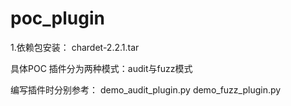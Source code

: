 poc_plugin
==========

1.依赖包安装：
chardet-2.2.1.tar

具体POC 插件分为两种模式：audit与fuzz模式

编写插件时分别参考：
demo_audit_plugin.py
demo_fuzz_plugin.py
